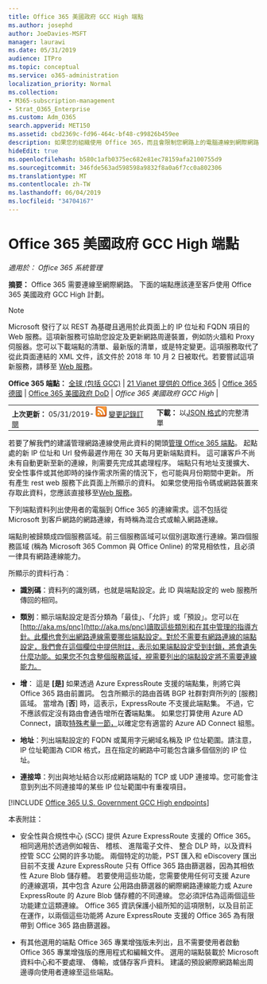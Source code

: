 ```yaml
---
title: Office 365 美國政府 GCC High 端點
ms.author: josephd
author: JoeDavies-MSFT
manager: laurawi
ms.date: 05/31/2019
audience: ITPro
ms.topic: conceptual
ms.service: o365-administration
localization_priority: Normal
ms.collection:
- M365-subscription-management
- Strat_O365_Enterprise
ms.custom: Adm_O365
search.appverid: MET150
ms.assetid: cbd2369c-fd96-464c-bf48-c99826b459ee
description: 如果您的組織使用 Office 365，而且會限制您網路上的電腦連線到網際網路，以下您會發現的端點 （Fqdn、 連接埠、 Url、 IPv4 和 IPv6 位址範圍），您應該在包含連出允許清單，以確保您電腦可以順利使用 Office 365。
hideEdit: true
ms.openlocfilehash: b580c1afb0375ec682e81ec78159afa2100755d9
ms.sourcegitcommit: 346fde563ad598598a9832f8a0a6f7cc0a802306
ms.translationtype: MT
ms.contentlocale: zh-TW
ms.lasthandoff: 06/04/2019
ms.locfileid: "34704167"
---
```

# <a name="office-365-us-government-gcc-high-endpoints"></a>Office 365 美國政府 GCC High 端點

 *適用於： Office 365 系統管理*

**摘要：** Office 365 需要連線至網際網路。 下面的端點應該連至客戶使用 Office 365 美國政府 GCC High 計劃。
  
> [!NOTE]
> Microsoft 發行了以 REST 為基礎且適用於此頁面上的 IP 位址和 FQDN 項目的 Web 服務。這項新服務可協助您設定及更新網路周邊裝置，例如防火牆和 Proxy 伺服器。您可以下載端點的清單、最新版的清單，或是特定變更。這項服務取代了從此頁面連結的 XML 文件，該文件於 2018 年 10 月 2 日被取代。若要嘗試這項新服務，請移至 [Web 服務](office-365-ip-web-service.md)。
  
 **Office 365 端點：** [全球 (包括 GCC)](urls-and-ip-address-ranges.md) | [21 Vianet 提供的 Office 365](urls-and-ip-address-ranges-21vianet.md)  | [Office 365 德國](office-365-germany-endpoints.md)  |  [Office 365 美國政府 DoD](office-365-u-s-government-dod-endpoints.md) | *Office 365 美國政府 GCC High* |
  
|||
|:-----|:-----|
|**上次更新：** 05/31/2019- ![RSS](media/5dc6bb29-25db-4f44-9580-77c735492c4b.png) [變更記錄訂閱](https://endpoints.office.com/version/USGOVGCCHigh?allversions=true&format=rss&clientrequestid=b10c5ed1-bad1-445f-b386-b919946339a7) <br/> |**下載：** 以[JSON 格式](https://endpoints.office.com/endpoints/USGOVGCCHigh?clientrequestid=b10c5ed1-bad1-445f-b386-b919946339a7)的完整清單 <br/> |
   
 若要了解我們的建議管理網路連線使用此資料的開頭[管理 Office 365 端點](managing-office-365-endpoints.md)。 起點處的新 IP 位址和 Url 發佈最遲作用在 30 天每月更新端點資料。 這可讓客戶不尚未有自動更新至新的連線，則需要先完成其處理程序。 端點只有地址支援擴大、 安全性事件或其他即時的操作需求所需的情況下，也可能與月份期間中更新。 所有產生 rest web 服務下此頁面上所顯示的資料。 如果您使用指令碼或網路裝置來存取此資料，您應該直接移至[Web 服務](office-365-ip-web-service.md)。

下列端點資料列出使用者的電腦到 Office 365 的連線需求。這不包括從 Microsoft 到客戶網路的網路連線，有時稱為混合式或輸入網路連線。

端點則被歸類成四個服務區域。前三個服務區域可以個別選取進行連線。第四個服務區域 (稱為 Microsoft 365 Common 與 Office Online) 的常見相依性，且必須一律具有網路連線能力。

所顯示的資料行為︰

- **識別碼**：資料列的識別碼，也就是端點設定。此 ID 與端點設定的 web 服務所傳回的相同。

- **類別**：顯示端點設定是否分類為「最佳」、「允許」或「預設」。您可以在[http://aka.ms/pnc](http://aka.ms/pnc)讀取這些類別和在其中管理的指導方針。此欄也會列出網路連線需要哪些端點設定。對於不需要有網路連線的端點設定，我們會在這個欄位中提供附註，表示如果端點設定受到封鎖，將會遺失什麼功能。如果您不包含整個服務區域，視需要列出的端點設定將不需要連線能力。

- **增**： 這是 **[是]** 如果透過 Azure ExpressRoute 支援的端點集，則將它與 Office 365 路由前置詞。 包含所顯示的路由首碼 BGP 社群對齊所列的 [服務] 區域。 當增為 [**否**] 時，這表示，ExpressRoute 不支援此端點集。 不過，它不應該假定沒有路由會通告增所在**否**端點集。 如果您打算使用 Azure AD Connect，讀取[特殊考量一節，](https://docs.microsoft.com/azure/active-directory/connect/active-directory-AADconnect-instances#microsoft-azure-government-cloud)以確定您有適當的 Azure AD Connect 組態。

- **地址**：列出端點設定的 FQDN 或萬用字元網域名稱及 IP 位址範圍。請注意，IP 位址範圍為 CIDR 格式，且在指定的網路中可能包含讓多個個別的 IP 位址。
 
- **連接埠**：列出與地址結合以形成網路端點的 TCP 或 UDP 連接埠。您可能會注意到列出不同連接埠的某些 IP 位址範圍中有重複項目。
 
[!INCLUDE [Office 365 U.S. Government GCC High endpoints](./includes/office-365-u.s.-government-gcc-high-endpoints.md)]

本表附註：

- 安全性與合規性中心 (SCC) 提供 Azure ExpressRoute 支援的 Office 365。 相同適用於透過例如報告、 稽核、 進階電子文件、 整合 DLP 時，以及資料控管 SCC 公開的許多功能。 兩個特定的功能，PST 匯入和 eDiscovery 匯出目前不支援 Azure ExpressRoute 只有 Office 365 路由篩選器，因為其相依性 Azure Blob 儲存體。 若要使用這些功能，您需要使用任何可支援 Azure 的連線選項，其中包含 Azure 公用路由篩選器的網際網路連線能力或 Azure ExpressRoute 的 Azure Blob 儲存體的不同連線。 您必須評估為這兩個這些功能建立這類連線。 Office 365 資訊保護小組所知的這項限制，以及目前正在運作，以兩個這些功能將 Azure ExpressRoute 支援的 Office 365 為有限帶到 Office 365 路由篩選器。

- 有其他選用的端點 Office 365 專業增強版未列出，且不需要使用者啟動 Office 365 專業增強版的應用程式和編輯文件。 選用的端點裝載於 Microsoft 資料中心和不要處理、 傳輸，或儲存客戶資料。 建議的預設網際網路輸出周邊導向使用者連線至這些端點。

